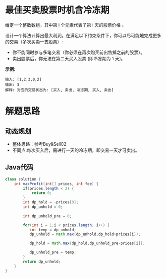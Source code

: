 # 最佳买卖股票时机含冷冻期
给定一个整数数组，其中第 i 个元素代表了第 i 天的股票价格 。​

设计一个算法计算出最大利润。在满足以下约束条件下，你可以尽可能地完成更多的交易（多次买卖一支股票）:

* 你不能同时参与多笔交易（你必须在再次购买前出售掉之前的股票）。
* 卖出股票后，你无法在第二天买入股票 (即冷冻期为 1 天)。
 
**示例:**
```
输入: [1,2,3,0,2]
输出: 3 
解释: 对应的交易状态为: [买入, 卖出, 冷冻期, 买入, 卖出]
```
# 解题思路
## 动态规划
* 整体思路：参考Buy&Sell02  
* 不同点:每次买入后，需进行一天的冷冻期，即交易一天才可卖出。
## Java代码
```java
class solution {
    int maxProfit(int[] prices, int fee) {
        if(prices.length < 2) {
            return 0;
        }
        int dp_hold = -prices[0];
        int dp_unhold = 0;
        
        int dp_unhold_pre = 0;

        for(int i = 1;i < prices.length; i++) {
           int temp = dp_unhold;
           dp_unhold = Math.max(dp_unhold,dp_hold+prices[i]);

           dp_hold = Math.max(dp_hold,dp_unhold_pre-prices[i]);

           dp_unhold_pre = temp;
        }
        return dp_unhold;
    }
}
```